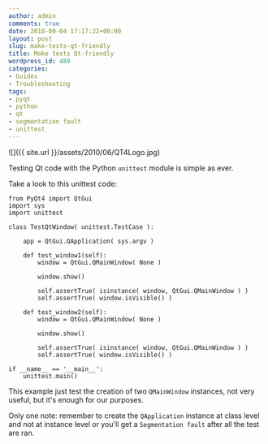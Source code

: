 ```yaml
---
author: admin
comments: true
date: 2010-09-04 17:17:22+00:00
layout: post
slug: make-tests-qt-friendly
title: Make tests Qt-friendly
wordpress_id: 489
categories:
- Guides
- Troubleshooting
tags:
- pyqt
- python
- qt
- segmentation fault
- unittest
---
```


![]({{ site.url }}/assets/2010/06/QT4Logo.jpg)

Testing Qt code with the Python `unittest` module is simple as ever.

<!-- more -->Take a look to this unittest code:



    from PyQt4 import QtGui
    import sys
    import unittest

    class TestQtWindow( unittest.TestCase ):

        app = QtGui.QApplication( sys.argv )

        def test_window1(self):
            window = QtGui.QMainWindow( None )

            window.show()

            self.assertTrue( isinstance( window, QtGui.QMainWindow ) )
            self.assertTrue( window.isVisible() )

        def test_window2(self):
            window = QtGui.QMainWindow( None )

            window.show()

            self.assertTrue( isinstance( window, QtGui.QMainWindow ) )
            self.assertTrue( window.isVisible() )

    if __name__ == '__main__':
        unittest.main()



This example just test the creation of two `QMainWindow` instances, not very useful, but it's enough for our purposes.

Only one note: remember to create the `QApplication` instance at class level and not at instance level or you'll get a `Segmentation fault` after all the test are ran.
